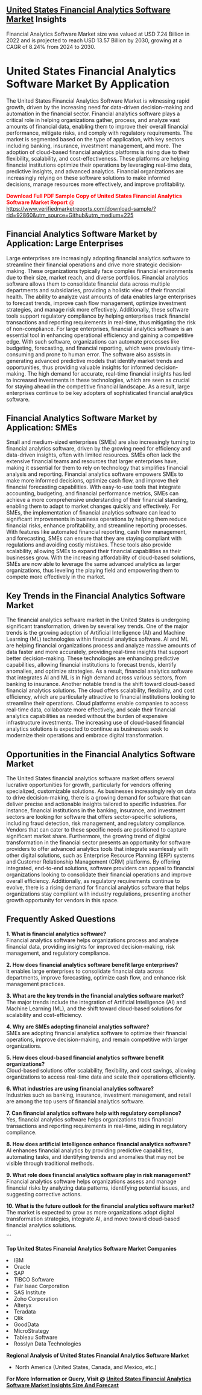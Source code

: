 <h2><a href="https://www.verifiedmarketreports.com/download-sample/?rid=92860&amp;utm_source=Github&amp;utm_medium=225" target="_blank">United States Financial Analytics Software Market</a> Insights</h2><p>Financial Analytics Software Market size was valued at USD 7.24 Billion in 2022 and is projected to reach USD 13.57 Billion by 2030, growing at a CAGR of 8.24% from 2024 to 2030.</p><p> <h1>United States Financial Analytics Software Market By Application</h1> <p>The United States Financial Analytics Software Market is witnessing rapid growth, driven by the increasing need for data-driven decision-making and automation in the financial sector. Financial analytics software plays a critical role in helping organizations gather, process, and analyze vast amounts of financial data, enabling them to improve their overall financial performance, mitigate risks, and comply with regulatory requirements. The market is segmented based on the type of application, with key sectors including banking, insurance, investment management, and more. The adoption of cloud-based financial analytics platforms is rising due to their flexibility, scalability, and cost-effectiveness. These platforms are helping financial institutions optimize their operations by leveraging real-time data, predictive insights, and advanced analytics. Financial organizations are increasingly relying on these software solutions to make informed decisions, manage resources more effectively, and improve profitability. <p><span class=""><span style="color: #ff0000;"><strong>Download Full PDF Sample Copy of United States Financial Analytics Software Market Report</strong> @ </span><a href="https://www.verifiedmarketreports.com/download-sample/?rid=92860&amp;utm_source=Github&amp;utm_medium=225" target="_blank">https://www.verifiedmarketreports.com/download-sample/?rid=92860&amp;utm_source=Github&amp;utm_medium=225</a></span></p> </p> <h2>Financial Analytics Software Market by Application: Large Enterprises</h2> <p>Large enterprises are increasingly adopting financial analytics software to streamline their financial operations and drive more strategic decision-making. These organizations typically face complex financial environments due to their size, market reach, and diverse portfolios. Financial analytics software allows them to consolidate financial data across multiple departments and subsidiaries, providing a holistic view of their financial health. The ability to analyze vast amounts of data enables large enterprises to forecast trends, improve cash flow management, optimize investment strategies, and manage risk more effectively. Additionally, these software tools support regulatory compliance by helping enterprises track financial transactions and reporting requirements in real-time, thus mitigating the risk of non-compliance. For large enterprises, financial analytics software is an essential tool in enhancing operational efficiency and gaining a competitive edge. With such software, organizations can automate processes like budgeting, forecasting, and financial reporting, which were previously time-consuming and prone to human error. The software also assists in generating advanced predictive models that identify market trends and opportunities, thus providing valuable insights for informed decision-making. The high demand for accurate, real-time financial insights has led to increased investments in these technologies, which are seen as crucial for staying ahead in the competitive financial landscape. As a result, large enterprises continue to be key adopters of sophisticated financial analytics software. </p> <h2>Financial Analytics Software Market by Application: SMEs</h2> <p>Small and medium-sized enterprises (SMEs) are also increasingly turning to financial analytics software, driven by the growing need for efficiency and data-driven insights, often with limited resources. SMEs often lack the extensive financial teams and resources that larger enterprises have, making it essential for them to rely on technology that simplifies financial analysis and reporting. Financial analytics software empowers SMEs to make more informed decisions, optimize cash flow, and improve their financial forecasting capabilities. With easy-to-use tools that integrate accounting, budgeting, and financial performance metrics, SMEs can achieve a more comprehensive understanding of their financial standing, enabling them to adapt to market changes quickly and effectively. For SMEs, the implementation of financial analytics software can lead to significant improvements in business operations by helping them reduce financial risks, enhance profitability, and streamline reporting processes. With features like automated financial reporting, cash flow management, and forecasting, SMEs can ensure that they are staying compliant with regulations and avoiding costly mistakes. These tools also provide scalability, allowing SMEs to expand their financial capabilities as their businesses grow. With the increasing affordability of cloud-based solutions, SMEs are now able to leverage the same advanced analytics as larger organizations, thus leveling the playing field and empowering them to compete more effectively in the market. </p> <h2>Key Trends in the Financial Analytics Software Market</h2> <p>The financial analytics software market in the United States is undergoing significant transformation, driven by several key trends. One of the major trends is the growing adoption of Artificial Intelligence (AI) and Machine Learning (ML) technologies within financial analytics software. AI and ML are helping financial organizations process and analyze massive amounts of data faster and more accurately, providing real-time insights that support better decision-making. These technologies are enhancing predictive capabilities, allowing financial institutions to forecast trends, identify anomalies, and optimize strategies. As a result, financial analytics software that integrates AI and ML is in high demand across various sectors, from banking to insurance. Another notable trend is the shift toward cloud-based financial analytics solutions. The cloud offers scalability, flexibility, and cost efficiency, which are particularly attractive to financial institutions looking to streamline their operations. Cloud platforms enable companies to access real-time data, collaborate more effectively, and scale their financial analytics capabilities as needed without the burden of expensive infrastructure investments. The increasing use of cloud-based financial analytics solutions is expected to continue as businesses seek to modernize their operations and embrace digital transformation. </p> <h2>Opportunities in the Financial Analytics Software Market</h2> <p>The United States financial analytics software market offers several lucrative opportunities for growth, particularly for vendors offering specialized, customizable solutions. As businesses increasingly rely on data to drive decision-making, there is a growing demand for software that can deliver precise and actionable insights tailored to specific industries. For instance, financial institutions in the banking, insurance, and investment sectors are looking for software that offers sector-specific solutions, including fraud detection, risk management, and regulatory compliance. Vendors that can cater to these specific needs are positioned to capture significant market share. Furthermore, the growing trend of digital transformation in the financial sector presents an opportunity for software providers to offer advanced analytics tools that integrate seamlessly with other digital solutions, such as Enterprise Resource Planning (ERP) systems and Customer Relationship Management (CRM) platforms. By offering integrated, end-to-end solutions, software providers can appeal to financial organizations looking to consolidate their financial operations and improve overall efficiency. Additionally, as regulatory requirements continue to evolve, there is a rising demand for financial analytics software that helps organizations stay compliant with industry regulations, presenting another growth opportunity for vendors in this space. </p> <h2>Frequently Asked Questions</h2> <p><strong>1. What is financial analytics software?</strong><br>Financial analytics software helps organizations process and analyze financial data, providing insights for improved decision-making, risk management, and regulatory compliance.</p> <p><strong>2. How does financial analytics software benefit large enterprises?</strong><br>It enables large enterprises to consolidate financial data across departments, improve forecasting, optimize cash flow, and enhance risk management practices.</p> <p><strong>3. What are the key trends in the financial analytics software market?</strong><br>The major trends include the integration of Artificial Intelligence (AI) and Machine Learning (ML), and the shift toward cloud-based solutions for scalability and cost-efficiency.</p> <p><strong>4. Why are SMEs adopting financial analytics software?</strong><br>SMEs are adopting financial analytics software to optimize their financial operations, improve decision-making, and remain competitive with larger organizations.</p> <p><strong>5. How does cloud-based financial analytics software benefit organizations?</strong><br>Cloud-based solutions offer scalability, flexibility, and cost savings, allowing organizations to access real-time data and scale their operations efficiently.</p> <p><strong>6. What industries are using financial analytics software?</strong><br>Industries such as banking, insurance, investment management, and retail are among the top users of financial analytics software.</p> <p><strong>7. Can financial analytics software help with regulatory compliance?</strong><br>Yes, financial analytics software helps organizations track financial transactions and reporting requirements in real-time, aiding in regulatory compliance.</p> <p><strong>8. How does artificial intelligence enhance financial analytics software?</strong><br>AI enhances financial analytics by providing predictive capabilities, automating tasks, and identifying trends and anomalies that may not be visible through traditional methods.</p> <p><strong>9. What role does financial analytics software play in risk management?</strong><br>Financial analytics software helps organizations assess and manage financial risks by analyzing data patterns, identifying potential issues, and suggesting corrective actions.</p> <p><strong>10. What is the future outlook for the financial analytics software market?</strong><br>The market is expected to grow as more organizations adopt digital transformation strategies, integrate AI, and move toward cloud-based financial analytics solutions.</p> ```</p><p><strong>Top United States Financial Analytics Software Market Companies</strong></p><div data-test-id=""><p><li>IBM</li><li> Oracle</li><li> SAP</li><li> TIBCO Software</li><li> Fair Isaac Corporation</li><li> SAS Institute</li><li> Zoho Corporation</li><li> Alteryx</li><li> Teradata</li><li> Qlik</li><li> GoodData</li><li> MicroStrategy</li><li> Tableau Software</li><li> Rosslyn Data Technologies</li></p><div><strong>Regional Analysis of&nbsp;United States Financial Analytics Software Market</strong></div><ul><li dir="ltr"><p dir="ltr">North America&nbsp;(United States, Canada, and Mexico, etc.)</p></li></ul><p><strong>For More Information or Query, Visit @&nbsp;</strong><strong><a href="https://www.verifiedmarketreports.com/product/global-financial-analytics-software-market-growth-status-and-outlook-2019-2024/?utm_source=Github&amp;utm_medium=225" target="_blank">United States Financial Analytics Software Market Insights Size And Forecast</a></strong></p></div>

